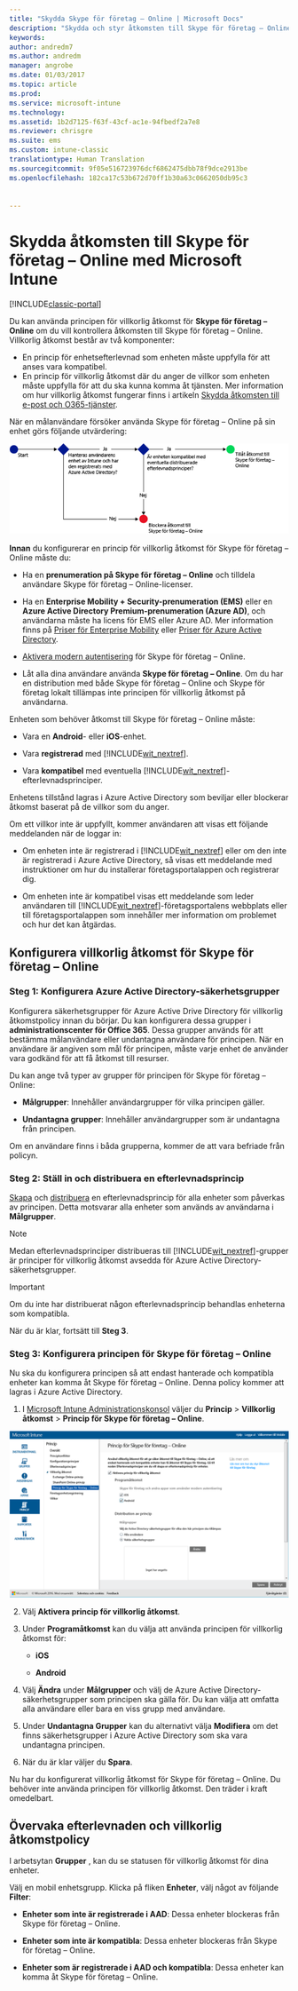 ```yaml
---
title: "Skydda Skype för företag – Online | Microsoft Docs"
description: "Skydda och styr åtkomsten till Skype för företag – Online med villkorlig åtkomst."
keywords: 
author: andredm7
ms.author: andredm
manager: angrobe
ms.date: 01/03/2017
ms.topic: article
ms.prod: 
ms.service: microsoft-intune
ms.technology: 
ms.assetid: 1b2d7125-f63f-43cf-ac1e-94fbedf2a7e8
ms.reviewer: chrisgre
ms.suite: ems
ms.custom: intune-classic
translationtype: Human Translation
ms.sourcegitcommit: 9f05e516723976dcf6862475dbb78f9dce2913be
ms.openlocfilehash: 182ca17c53b672d70ff1b30a63c0662050db95c3


---
```


# <a name="protect-access-to-skype-for-business-online-with-microsoft-intune"></a>Skydda åtkomsten till Skype för företag – Online med Microsoft Intune

[!INCLUDE[classic-portal](../includes/classic-portal.md)]

Du kan använda principen för villkorlig åtkomst för **Skype för företag – Online** om du vill kontrollera åtkomsten till Skype för företag – Online.
Villkorlig åtkomst består av två komponenter:
- En princip för enhetsefterlevnad som enheten måste uppfylla för att anses vara kompatibel.
- En princip för villkorlig åtkomst där du anger de villkor som enheten måste uppfylla för att du ska kunna komma åt tjänsten.
Mer information om hur villkorlig åtkomst fungerar finns i artikeln [Skydda åtkomsten till e-post och O365-tjänster](restrict-access-to-email-and-o365-services-with-microsoft-intune.md).

När en målanvändare försöker använda Skype för företag – Online på sin enhet görs följande utvärdering:

![Diagram som visar beslutspunkterna som används för att avgöra om en enhet får åtkomst till Skype för företag – Online eller blockeras](../media/ConditionalAccess_SkypeforBusiness.png)

**Innan** du konfigurerar en princip för villkorlig åtkomst för Skype för företag – Online måste du:
- Ha en **prenumeration på Skype för företag – Online** och tilldela användare Skype för företag – Online-licenser.
- Ha en **Enterprise Mobility + Security-prenumeration (EMS)** eller en **Azure Active Directory Premium-prenumeration (Azure AD)**, och användarna måste ha licens för EMS eller Azure AD. Mer information finns på [Priser för Enterprise Mobility](https://www.microsoft.com/en-us/cloud-platform/enterprise-mobility-pricing) eller [Priser för Azure Active Directory](https://azure.microsoft.com/en-us/pricing/details/active-directory/).

-   [Aktivera modern autentisering](https://docs.microsoft.com/en-us/intune/deploy-use/restrict-access-to-skype-for-business-online-with-microsoft-intune) för Skype för företag – Online.
-  Låt alla dina användare använda **Skype för företag – Online**. Om du har en distribution med både Skype för företag – Online och Skype för företag lokalt tillämpas inte principen för villkorlig åtkomst på användarna.

Enheten som behöver åtkomst till Skype för företag – Online måste:

-   Vara en **Android**- eller **iOS**-enhet.

-   Vara **registrerad** med [!INCLUDE[wit_nextref](../includes/wit_nextref_md.md)].

-   Vara **kompatibel** med eventuella [!INCLUDE[wit_nextref](../includes/wit_nextref_md.md)]-efterlevnadsprinciper.


Enhetens tillstånd lagras i Azure Active Directory som beviljar eller blockerar åtkomst baserat på de villkor som du anger.

Om ett villkor inte är uppfyllt, kommer användaren att visas ett följande meddelanden när de loggar in:

-   Om enheten inte är registrerad i [!INCLUDE[wit_nextref](../includes/wit_nextref_md.md)] eller om den inte är registrerad i Azure Active Directory, så visas ett meddelande med instruktioner om hur du installerar företagsportalappen och registrerar dig.

-   Om enheten inte är kompatibel visas ett meddelande som leder användaren till [!INCLUDE[wit_nextref](../includes/wit_nextref_md.md)]-företagsportalens webbplats eller till företagsportalappen som innehåller mer information om problemet och hur det kan åtgärdas.

## <a name="configure-conditional-access-for-skype-for-business-online"></a>Konfigurera villkorlig åtkomst för Skype för företag – Online

### <a name="step-1-configure-azure-active-directory-security-groups"></a>Steg 1: Konfigurera Azure Active Directory-säkerhetsgrupper
Konfigurera säkerhetsgrupper för Azure Active Drive Directory för villkorlig åtkomstpolicy innan du börjar. Du kan konfigurera dessa grupper i **administrationscenter för Office 365**. Dessa grupper används för att bestämma målanvändare eller undantagna användare för principen. När en användare är angiven som mål för principen, måste varje enhet de använder vara godkänd för att få åtkomst till resurser.

Du kan ange två typer av grupper för principen för Skype för företag – Online:

-   **Målgrupper**: Innehåller användargrupper för vilka principen gäller.

-   **Undantagna grupper**: Innehåller användargrupper som är undantagna från principen.

Om en användare finns i båda grupperna, kommer de att vara befriade från policyn.

### <a name="step-2-configure-and-deploy-a-compliance-policy"></a>Steg 2: Ställ in och distribuera en efterlevnadsprincip
[Skapa](create-a-device-compliance-policy-in-microsoft-intune.md) och [distribuera](deploy-and-monitor-a-device-compliance-policy-in-microsoft-intune.md) en efterlevnadsprincip för alla enheter som påverkas av principen. Detta motsvarar alla enheter som används av användarna i **Målgrupper**.

> [!NOTE]
> Medan efterlevnadsprinciper distribueras till [!INCLUDE[wit_nextref](../includes/wit_nextref_md.md)]-grupper är principer för villkorlig åtkomst avsedda för Azure Active Directory-säkerhetsgrupper.


> [!IMPORTANT]
> Om du inte har distribuerat någon efterlevnadsprincip behandlas enheterna som kompatibla.

När du är klar, fortsätt till **Steg 3**.

### <a name="step-3-configure-the-skype-for-business-online-policy"></a>Steg 3: Konfigurera principen för Skype för företag – Online
Nu ska du konfigurera principen så att endast hanterade och kompatibla enheter kan komma åt Skype för företag – Online. Denna policy kommer att lagras i Azure Active Directory.

1.  I [Microsoft Intune Administrationskonsol](https://manage.microsoft.com) väljer du **Princip** > **Villkorlig åtkomst** > **Princip för Skype för företag – Online**.

  ![Skärmbild av sidan för principen för villkorlig åtkomst för Skype för företag – Online](./media/conditional_access_SFBPolicy.png)

2.  Välj **Aktivera princip för villkorlig åtkomst**.

3.  Under **Programåtkomst** kan du välja att använda principen för villkorlig åtkomst för:

    -   **iOS**

    -   **Android**

4.  Välj **Ändra** under **Målgrupper** och välj de Azure Active Directory-säkerhetsgrupper som principen ska gälla för. Du kan välja att omfatta alla användare eller bara en viss grupp med användare.

5.  Under **Undantagna Grupper** kan du alternativt välja **Modifiera** om det finns säkerhetsgrupper i Azure Active Directory som ska vara undantagna principen.

6.  När du är klar väljer du **Spara**.

Nu har du konfigurerat villkorlig åtkomst för Skype för företag – Online. Du behöver inte använda principen för villkorlig åtkomst. Den träder i kraft omedelbart.


## <a name="monitor-the-compliance-and-conditional-access-policies"></a>Övervaka efterlevnaden och villkorlig åtkomstpolicy
I arbetsytan **Grupper** , kan du se statusen för villkorlig åtkomst för dina enheter.

Välj en mobil enhetsgrupp. Klicka på fliken **Enheter**, välj något av följande **Filter**:

* **Enheter som inte är registrerade i AAD**: Dessa enheter blockeras från Skype för företag – Online.

* **Enheter som inte är kompatibla**: Dessa enheter blockeras från Skype för företag – Online.

* **Enheter som är registrerade i AAD och kompatibla**: Dessa enheter kan komma åt Skype för företag – Online.



<!--HONumber=Jan17_HO4-->


